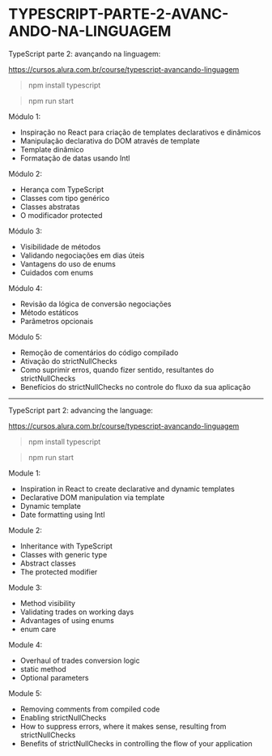 # TYPESCRIPT-PARTE-2-AVANC-ANDO-NA-LINGUAGEM

TypeScript parte 2: avançando na linguagem:

https://cursos.alura.com.br/course/typescript-avancando-linguagem

>npm install typescript

>npm run start

Módulo 1:

* Inspiração no React para criação de templates declarativos e dinâmicos
* Manipulação declarativa do DOM através de template
* Template dinâmico
* Formatação de datas usando Intl


Módulo 2:

* Herança com TypeScript
* Classes com tipo genérico
* Classes abstratas
* O modificador protected

Módulo 3:

* Visibilidade de métodos
* Validando negociações em dias úteis
* Vantagens do uso de enums
* Cuidados com enums

Módulo 4:

* Revisão da lógica de conversão negociações
* Método estáticos
* Parâmetros opcionais

Módulo 5:

* Remoção de comentários do código compilado
* Ativação do strictNullChecks
* Como suprimir erros, quando fizer sentido, resultantes do strictNullChecks
* Benefícios do strictNullChecks no controle do fluxo da sua aplicação


----------------------------------------------------------------------------------------------------------------

TypeScript part 2: advancing the language:

https://cursos.alura.com.br/course/typescript-avancando-linguagem

>npm install typescript

>npm run start

Module 1:

* Inspiration in React to create declarative and dynamic templates
* Declarative DOM manipulation via template
* Dynamic template
* Date formatting using Intl


Module 2:

* Inheritance with TypeScript
* Classes with generic type
* Abstract classes
* The protected modifier

Module 3:

* Method visibility
* Validating trades on working days
* Advantages of using enums
* enum care

Module 4:

* Overhaul of trades conversion logic
* static method
* Optional parameters

Module 5:

* Removing comments from compiled code
* Enabling strictNullChecks
* How to suppress errors, where it makes sense, resulting from strictNullChecks
* Benefits of strictNullChecks in controlling the flow of your application

